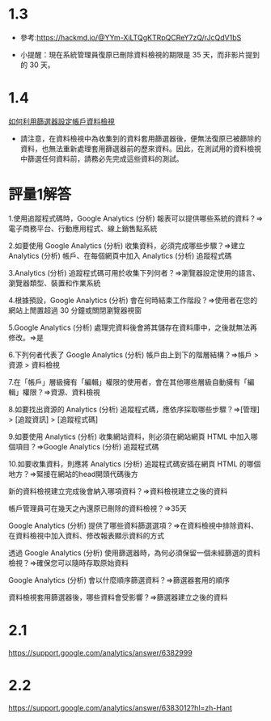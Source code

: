 # 1.3

* 參考:https://hackmd.io/@YYm-XiLTQgKTRpQCReY7zQ/rJcQdV1bS

* 小提醒：現在系統管理員復原已刪除資料檢視的期限是 35 天，而非影片提到的 30 天。

# 1.4

[如何利用篩選器設定帳戶資料檢視](https://support.google.com/analytics/answer/6382981?hl=zh-Hant)

* 請注意，在資料檢視中為收集到的資料套用篩選器後，便無法復原已被篩除的資料，也無法重新處理套用篩選器前的歷來資料。因此，在測試用的資料檢視中篩選任何資料前，請務必先完成這些資料的測試。

# 評量1解答

1.使用追蹤程式碼時，Google Analytics (分析) 報表可以提供哪些系統的資料？=>電子商務平台、行動應用程式、線上銷售點系統

2.如要使用 Google Analytics (分析) 收集資料，必須完成哪些步驟？=>建立 Analytics (分析) 帳戶、在每個網頁中加入 Analytics (分析) 追蹤程式碼

3.Analytics (分析) 追蹤程式碼可用於收集下列何者？=>瀏覽器設定使用的語言、瀏覽器類型、裝置和作業系統

4.根據預設，Google Analytics (分析) 會在何時結束工作階段？=>使用者在您的網站上閒置超過 30 分鐘或關閉瀏覽器視窗

5.Google Analytics (分析) 處理完資料後會將其儲存在資料庫中，之後就無法再修改。=>是

6.下列何者代表了 Google Analytics (分析) 帳戶由上到下的階層結構？=>帳戶 > 資源 > 資料檢視

7.在「帳戶」層級擁有「編輯」權限的使用者，會在其他哪些層級自動擁有「編輯」權限？=>資源、資料檢視

8.如要找出資源的 Analytics (分析) 追蹤程式碼，應依序採取哪些步驟？=>[管理] > [追蹤資訊] > [追蹤程式碼]

9.如要使用 Analytics (分析) 收集網站資料，則必須在網站網頁 HTML 中加入哪個項目？=>Google Analytics (分析) 追蹤程式碼

10.如要收集資料，則應將 Analytics (分析) 追蹤程式碼安插在網頁 HTML 的哪個地方？=>緊接在網站的head開頭代碼後方

新的資料檢視建立完成後會納入哪項資料？=>資料檢視建立之後的資料

帳戶管理員可在幾天之內還原已刪除的資料檢視？=>35天

Google Analytics (分析) 提供了哪些資料篩選選項？=>在資料檢視中排除資料、在資料檢視中加入資料、修改報表顯示資料的方式

透過 Google Analytics (分析) 使用篩選器時，為何必須保留一個未經篩選的資料檢視？=>確保您可以隨時存取原始資料

Google Analytics (分析) 會以什麼順序篩選資料？=>篩選器套用的順序

資料檢視套用篩選器後，哪些資料會受影響？=>篩選器建立之後的資料

# 2.1

https://support.google.com/analytics/answer/6382999

# 2.2

https://support.google.com/analytics/answer/6383012?hl=zh-Hant


